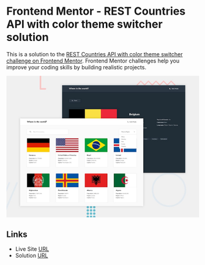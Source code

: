 # Frontend Mentor - REST Countries API with color theme switcher solution

This is a solution to the [REST Countries API with color theme switcher challenge on Frontend Mentor](https://www.frontendmentor.io/challenges/rest-countries-api-with-color-theme-switcher-5cacc469fec04111f7b848ca). Frontend Mentor challenges help you improve your coding skills by building realistic projects. 

![Design preview for the News homepage coding challenge](./design/desktop-preview.jpg)

## Links

- Live Site [URL](https://world-states.netlify.app)
- Solution [URL](https://www.frontendmentor.io/solutions/world-flags-iCAOcufP_Z)
